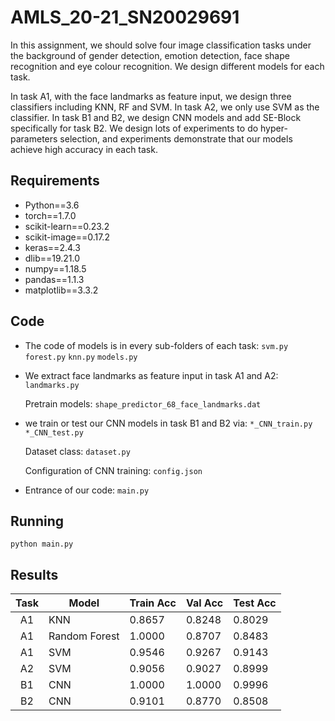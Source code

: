 # AMLS_20-21_SN20029691


In this assignment, we should solve four image classification tasks under the background of gender detection, emotion detection,  face shape recognition and eye colour recognition. We design different models for each task. 

In task A1, with the face landmarks as feature input, we design three classifiers including KNN, RF and SVM. In task A2, we only use SVM as the classifier. In task B1 and B2, we design CNN models and add SE-Block specifically for task B2. We design lots of experiments to do hyper-parameters selection, and experiments demonstrate that our models achieve high accuracy in each task.


## Requirements

* Python==3.6
* torch==1.7.0
* scikit-learn==0.23.2
* scikit-image==0.17.2
* keras==2.4.3
* dlib==19.21.0
* numpy==1.18.5
* pandas==1.1.3
* matplotlib==3.3.2

## Code
* The code of models is in every sub-folders of each task: `svm.py` `forest.py` `knn.py` `models.py`
* We extract face landmarks as feature input in task A1 and A2: `landmarks.py`

	Pretrain models: `shape_predictor_68_face_landmarks.dat`
* we train or test our CNN models in task B1 and B2 via: `*_CNN_train.py` `*_CNN_test.py`

	Dataset class: `dataset.py`

	Configuration of CNN training: `config.json`
* Entrance of our code: `main.py`

## Running
	python main.py

## Results

| Task | Model         | Train Acc | Val Acc | Test Acc |
|:----:|---------------|-----------|---------|----------|
|  A1  | KNN           | 0.8657    | 0.8248  | 0.8029   |
|  A1  | Random Forest | 1.0000    | 0.8707  | 0.8483   |
|  A1  | SVM           | 0.9546    | 0.9267  | 0.9143   |
|  A2  | SVM           | 0.9056    | 0.9027  | 0.8999   |
|  B1  | CNN           | 1.0000    | 1.0000  | 0.9996   |
|  B2  | CNN           | 0.9101    | 0.8770  | 0.8508   |

